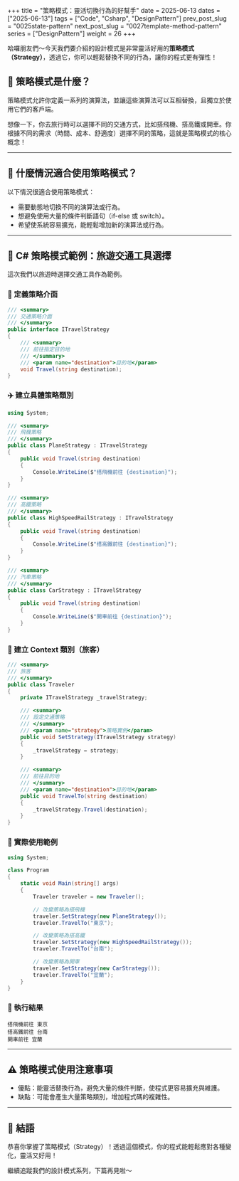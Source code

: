 +++
title = "策略模式：靈活切換行為的好幫手"
date = 2025-06-13
dates = ["2025-06-13"]
tags = ["Code", "Csharp", "DesignPattern"]
prev_post_slug = "0025state-pattern"
next_post_slug = "0027template-method-pattern"
series = ["DesignPattern"]
weight = 26
+++

哈囉朋友們～今天我們要介紹的設計模式是非常靈活好用的**策略模式（Strategy）**，透過它，你可以輕鬆替換不同的行為，讓你的程式更有彈性！

## 🌟 策略模式是什麼？

策略模式允許你定義一系列的演算法，並讓這些演算法可以互相替換，且獨立於使用它們的客戶端。

想像一下，你去旅行時可以選擇不同的交通方式，比如搭飛機、搭高鐵或開車。你根據不同的需求（時間、成本、舒適度）選擇不同的策略，這就是策略模式的核心概念！

---

## 🤔 什麼情況適合使用策略模式？

以下情況很適合使用策略模式：

- 需要動態地切換不同的演算法或行為。
- 想避免使用大量的條件判斷語句（if-else 或 switch）。
- 希望使系統容易擴充，能輕鬆增加新的演算法或行為。

---

## 🚗 C# 策略模式範例：旅遊交通工具選擇

這次我們以旅遊時選擇交通工具作為範例。

### 🚅 定義策略介面

```csharp
/// <summary>
/// 交通策略介面
/// </summary>
public interface ITravelStrategy
{
    /// <summary>
    /// 前往指定目的地
    /// </summary>
    /// <param name="destination">目的地</param>
    void Travel(string destination);
}
```

### ✈️ 建立具體策略類別

```csharp
using System;

/// <summary>
/// 飛機策略
/// </summary>
public class PlaneStrategy : ITravelStrategy
{
    public void Travel(string destination)
    {
        Console.WriteLine($"搭飛機前往 {destination}");
    }
}

/// <summary>
/// 高鐵策略
/// </summary>
public class HighSpeedRailStrategy : ITravelStrategy
{
    public void Travel(string destination)
    {
        Console.WriteLine($"搭高鐵前往 {destination}");
    }
}

/// <summary>
/// 汽車策略
/// </summary>
public class CarStrategy : ITravelStrategy
{
    public void Travel(string destination)
    {
        Console.WriteLine($"開車前往 {destination}");
    }
}
```

### 🎒 建立 Context 類別（旅客）

```csharp
/// <summary>
/// 旅客
/// </summary>
public class Traveler
{
    private ITravelStrategy _travelStrategy;

    /// <summary>
    /// 設定交通策略
    /// </summary>
    /// <param name="strategy">策略實例</param>
    public void SetStrategy(ITravelStrategy strategy)
    {
        _travelStrategy = strategy;
    }

    /// <summary>
    /// 前往目的地
    /// </summary>
    /// <param name="destination">目的地</param>
    public void TravelTo(string destination)
    {
        _travelStrategy.Travel(destination);
    }
}
```

### 🚀 實際使用範例

```csharp
using System;

class Program
{
    static void Main(string[] args)
    {
        Traveler traveler = new Traveler();

        // 改變策略為搭飛機
        traveler.SetStrategy(new PlaneStrategy());
        traveler.TravelTo("東京");

        // 改變策略為搭高鐵
        traveler.SetStrategy(new HighSpeedRailStrategy());
        traveler.TravelTo("台南");

        // 改變策略為開車
        traveler.SetStrategy(new CarStrategy());
        traveler.TravelTo("宜蘭");
    }
}
```

### 🎯 執行結果

```
搭飛機前往 東京
搭高鐵前往 台南
開車前往 宜蘭
```

---

## ⚠️ 策略模式使用注意事項

- 優點：能靈活替換行為，避免大量的條件判斷，使程式更容易擴充與維護。
- 缺點：可能會產生大量策略類別，增加程式碼的複雜性。

---

## 🎉 結語

恭喜你掌握了策略模式（Strategy）！透過這個模式，你的程式能輕鬆應對各種變化，靈活又好用！

繼續追蹤我們的設計模式系列，下篇再見啦～
